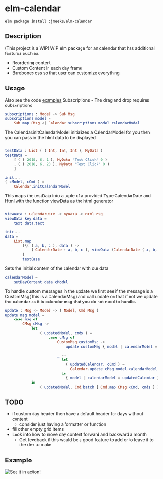 # elm-calendar

```shell
elm package install cjmeeks/elm-calendar
```

## Description
(This project is a WIP)
WIP elm package for an calendar that has additional features such as:
* Reordering content
* Custom Content In each day frame
* Barebones css so that user can customize everything



## Usage
Also see the code [examples](https://github.com/cjmeeks/elm-calendar/tree/master/Example)
Subscriptions - The drag and drop requires subscriptions
```elm
subscriptions : Model -> Sub Msg
subscriptions model =
    Sub.map CMsg <| Calendar.subscriptions model.calendarModel
```

The Calendar.initCalendarModel initializes a CalendarModel for you then you can pass in the html data to be displayed
```elm

testData : List ( ( Int, Int, Int ), MyData )
testData =
    [ ( ( 2018, 6, 1 ), MyData "Test Click" 0 )
    , ( ( 2018, 6, 20 ), MyData "Test Click" 0 )
    ]

init...
( cModel, cCmd ) =
    Calendar.initCalendarModel

```

This maps the testData into a tuple of a provided Type CalendarDate and Html with the function viewData as the html generator
```elm

viewData : CalendarDate -> MyData -> Html Msg
viewData key data =
    text data.text

init...
data =
    List.map
        (\( ( a, b, c ), data ) ->
            ( CalendarDate ( a, b, c ), viewData (CalendarDate ( a, b, c )) data )
        )
        testCase


```
Sets the initial content of the calendar with our data
```elm
calendarModel =
    setDayContent data cModel
```

To handle custom messages in the update we first see if the message is a CustomMsg(This is a CalendarMsg) and call update on that if not we update the calendar as it is calendar msg that you do not need to handle.
```elm
update : Msg -> Model -> ( Model, Cmd Msg )
update msg model =
    case msg of
        CMsg cMsg ->
            let
                ( updatedModel, cmds ) =
                    case cMsg of
                        CustomMsg customMsg ->
                            update customMsg { model | calendarModel = updatedCalendar }

                        _ ->
                          let
                            ( updatedCalendar, cCmd ) =
                              Calendar.update cMsg model.calendarModel
                          in
                            { model | calendarModel = updatedCalendar } ! []
            in
                ( updatedModel, Cmd.batch [ Cmd.map CMsg cCmd, cmds ] )
```


## TODO

* if custom day header then have a default header for days without content
  * consider just having a formatter or function
* fill other empty grid items 
* Look into how to move day content forward and backward a month
  * Get feedback if this would be a good feature to add or to leave it to the dev to make

## Example
![See it in action!](https://i.gyazo.com/93b1460787732710eb21e3e2a4cc96cd.gif)